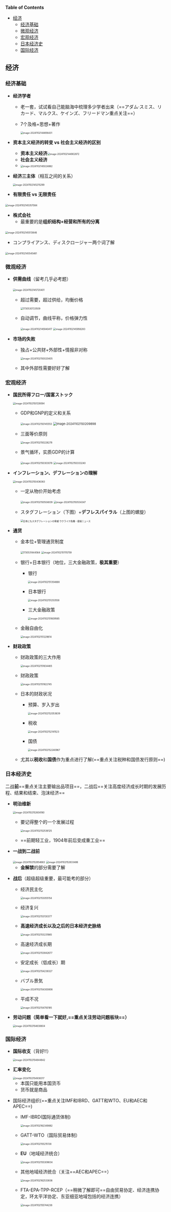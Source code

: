 <!-- START doctoc generated TOC please keep comment here to allow auto update -->
<!-- DON'T EDIT THIS SECTION, INSTEAD RE-RUN doctoc TO UPDATE -->
**Table of Contents**

- [经济](#%E7%BB%8F%E6%B5%8E)
  - [经济基础](#%E7%BB%8F%E6%B5%8E%E5%9F%BA%E7%A1%80)
  - [微观经济](#%E5%BE%AE%E8%A7%82%E7%BB%8F%E6%B5%8E)
  - [宏观经济](#%E5%AE%8F%E8%A7%82%E7%BB%8F%E6%B5%8E)
  - [日本经济史](#%E6%97%A5%E6%9C%AC%E7%BB%8F%E6%B5%8E%E5%8F%B2)
  - [国际经济](#%E5%9B%BD%E9%99%85%E7%BB%8F%E6%B5%8E)

<!-- END doctoc generated TOC please keep comment here to allow auto update -->

## 经济

### 经济基础

- **经济学者**

  - 老一套，试试看自己能脑海中梳理多少学者出来（==アダム·スミス、リカード、マルクス、ケインズ、フリードマン重点关注==）

  - 7个及格+思想+著作

    <img src="C:\Users\A1870\AppData\Roaming\Typora\typora-user-images\image-20241102144656431.png" alt="image-20241102144656431" style="zoom: 50%;" />

- **资本主义经济的转变 vs 社会主义经济的区别**

  - **资本主义经济**<img src="C:\Users\A1870\AppData\Roaming\Typora\typora-user-images\image-20241102144902872.png" alt="image-20241102144902872" style="zoom: 50%;" />
  - **社会主义经济**
  - <img src="C:\Users\A1870\AppData\Roaming\Typora\typora-user-images\image-20241102145024862.png" alt="image-20241102145024862" style="zoom: 50%;" />

- **经济三主体**（相互之间的关系）

  <img src="C:\Users\A1870\AppData\Roaming\Typora\typora-user-images\image-20241102145215299.png" alt="image-20241102145215299" style="zoom: 50%;" />

- **有限责任 vs 无限责任**

​		<img src="C:\Users\A1870\AppData\Roaming\Typora\typora-user-images\image-20241102145357084.png" alt="image-20241102145357084" style="zoom: 50%;" />

- **株式会社**
  - 最重要的是**组织结构+经营和所有的分离**

​			<img src="C:\Users\A1870\AppData\Roaming\Typora\typora-user-images\image-20241102145513846.png" alt="image-20241102145513846" style="zoom: 50%;" />

- コンプライアンス、ディスクロージャー两个词了解

​			<img src="C:\Users\A1870\AppData\Roaming\Typora\typora-user-images\image-20241102145545461.png" alt="image-20241102145545461" style="zoom: 50%;" />

### 微观经济

- **供需曲线**（留考几乎必考题）

  ​	<img src="C:\Users\A1870\AppData\Roaming\Typora\typora-user-images\image-20241102145720401.png" alt="image-20241102145720401" style="zoom: 50%;" />

  - 超过需要，超过供给，均衡价格

    <img src="C:\Users\A1870\Documents\WeChat Files\wxid_c420es3u9rr522\FileStorage\Temp\1730530723509.jpg" alt="1730530723509" style="zoom: 50%;" />

  - 自动调节，曲线平称，价格弹力性

    <img src="C:\Users\A1870\AppData\Roaming\Typora\typora-user-images\image-20241102145940417.png" alt="image-20241102145940417" style="zoom: 50%;" />

    <img src="C:\Users\A1870\AppData\Roaming\Typora\typora-user-images\image-20241102145956283.png" alt="image-20241102145956283" style="zoom: 50%;" />

- **市场的失败**

  - 独占+公共财+外部性+情报非对称

    <img src="C:\Users\A1870\AppData\Roaming\Typora\typora-user-images\image-20241102150020405.png" alt="image-20241102150020405" style="zoom: 50%;" />

  - 其中外部性需要好好了解

### 宏观经济

- **国民所得フロー/国富ストック**

  <img src="C:\Users\A1870\AppData\Roaming\Typora\typora-user-images\image-20241102150129094.png" alt="image-20241102150129094" style="zoom: 50%;" />

  - GDP和GNP的定义和关系

    <img src="C:\Users\A1870\AppData\Roaming\Typora\typora-user-images\image-20241102150145553.png" alt="image-20241102150145553" style="zoom: 50%;" />

    <img src="C:\Users\A1870\AppData\Roaming\Typora\typora-user-images\image-20241102150209898.png" alt="image-20241102150209898" style="zoom:67%;" />

  - 三面等价原则

    <img src="C:\Users\A1870\AppData\Roaming\Typora\typora-user-images\image-20241102150226278.png" alt="image-20241102150226278" style="zoom: 50%;" />

  - 景气循环，实质GDP的计算

    <img src="C:\Users\A1870\AppData\Roaming\Typora\typora-user-images\image-20241102150303078.png" alt="image-20241102150303078" style="zoom: 50%;" />

    <img src="C:\Users\A1870\AppData\Roaming\Typora\typora-user-images\image-20241102150333240.png" alt="image-20241102150333240" style="zoom: 50%;" />

- **インフレーション、デフレーションの理解**

  <img src="C:\Users\A1870\AppData\Roaming\Typora\typora-user-images\image-20241102150436363.png" alt="image-20241102150436363" style="zoom: 50%;" />

  - 一定从物价开始考虑

    <img src="C:\Users\A1870\AppData\Roaming\Typora\typora-user-images\image-20241102150504839.png" alt="image-20241102150504839" style="zoom: 50%;" />

    <img src="C:\Users\A1870\AppData\Roaming\Typora\typora-user-images\image-20241102150534347.png" alt="image-20241102150534347" style="zoom: 50%;" />

  - スタグフレーション（下图）+**デフレスパイラル**（上图的螺旋）

    <img src="https://cloudfront-ap-northeast-1.images.arcpublishing.com/sankei/S5K2FC3POZIHXJCOYPKT7LW524.jpg" alt="日本にもスタグフレーションの脅威 ウクライナ危機 - 産経ニュース" style="zoom:50%;" />

- **通货**

  - 金本位+管理通货制度

    <img src="C:\Users\A1870\Documents\WeChat Files\wxid_c420es3u9rr522\FileStorage\Temp\1730531444564.jpg" alt="1730531444564" style="zoom: 50%;" />

    <img src="C:\Users\A1870\AppData\Roaming\Typora\typora-user-images\image-20241102151115759.png" alt="image-20241102151115759" style="zoom: 50%;" />

  - 银行+日本银行（地位，三大金融政策，**极其重要**）

    - 银行

      <img src="C:\Users\A1870\AppData\Roaming\Typora\typora-user-images\image-20241102151354668.png" alt="image-20241102151354668" style="zoom: 50%;" />

    - 日本银行

      <img src="C:\Users\A1870\AppData\Roaming\Typora\typora-user-images\image-20241102151253558.png" alt="image-20241102151253558" style="zoom:50%;" />

    - 三大金融政策

      <img src="C:\Users\A1870\AppData\Roaming\Typora\typora-user-images\image-20241102151609565.png" alt="image-20241102151609565" style="zoom:50%;" />

  - 金融自由化

    <img src="C:\Users\A1870\AppData\Roaming\Typora\typora-user-images\image-20241102151229614.png" alt="image-20241102151229614" style="zoom:50%;" />

- **财政政策**

  - 财政政策的三大作用

    <img src="C:\Users\A1870\AppData\Roaming\Typora\typora-user-images\image-20241102151634465.png" alt="image-20241102151634465" style="zoom:50%;" />

  - 财政政策

    <img src="C:\Users\A1870\AppData\Roaming\Typora\typora-user-images\image-20241102151922745.png" alt="image-20241102151922745" style="zoom:50%;" />

  - 日本的财政状况

    - 预算、岁入岁出

      <img src="C:\Users\A1870\AppData\Roaming\Typora\typora-user-images\image-20241102152053639.png" alt="image-20241102152053639" style="zoom:50%;" />

    - 税收

      <img src="C:\Users\A1870\AppData\Roaming\Typora\typora-user-images\image-20241102152141523.png" alt="image-20241102152141523" style="zoom:50%;" />

    - 国债

      <img src="C:\Users\A1870\AppData\Roaming\Typora\typora-user-images\image-20241102152240967.png" alt="image-20241102152240967" style="zoom:50%;" />

    

  - 尤其以**税收**和**国债**作为重点进行了解(==重点关注税种和国债发行原则==)

### 日本经济史

二战**前**==重点关注主要输出品项目==，二战后==关注高度经济成长时期的发展历程、结果和结束、泡沫经济==

- **明治维新**

  <img src="C:\Users\A1870\AppData\Roaming\Typora\typora-user-images\image-20241102152604180.png" alt="image-20241102152604180" style="zoom:50%;" />

  - 要记得整个的一个发展过程

    <img src="C:\Users\A1870\AppData\Roaming\Typora\typora-user-images\image-20241102152536125.png" alt="image-20241102152536125" style="zoom:50%;" />

  - ==前期轻工业，1904年前后变成重工业==

- **一战到二战前**

  <img src="C:\Users\A1870\AppData\Roaming\Typora\typora-user-images\image-20241102152854663.png" alt="image-20241102152854663" style="zoom:50%;" />

  <img src="C:\Users\A1870\AppData\Roaming\Typora\typora-user-images\image-20241102152833486.png" alt="image-20241102152833486" style="zoom:50%;" />

  - **金解禁**的部分需要了解

- **战后**（超级超级重要，最可能考的部分）

  - 经济民主化

    <img src="C:\Users\A1870\AppData\Roaming\Typora\typora-user-images\image-20241102153055154.png" alt="image-20241102153055154" style="zoom:50%;" />

  - 经济复兴

    <img src="C:\Users\A1870\AppData\Roaming\Typora\typora-user-images\image-20241102153130377.png" alt="image-20241102153130377" style="zoom:50%;" />

  - **高速经济成长以及之后的日本经济史脉络**

    <img src="C:\Users\A1870\AppData\Roaming\Typora\typora-user-images\image-20241102153231865.png" alt="image-20241102153231865" style="zoom:50%;" />

  - 高速经济成长期

    <img src="C:\Users\A1870\AppData\Roaming\Typora\typora-user-images\image-20241102153842677.png" alt="image-20241102153842677" style="zoom:50%;" />

  - 安定成长（低成长）期

    <img src="C:\Users\A1870\AppData\Roaming\Typora\typora-user-images\image-20241102154238327.png" alt="image-20241102154238327" style="zoom:50%;" />

  - バブル景気

    <img src="C:\Users\A1870\AppData\Roaming\Typora\typora-user-images\image-20241102154300806.png" alt="image-20241102154300806" style="zoom:50%;" />

  - 平成不况

    <img src="C:\Users\A1870\AppData\Roaming\Typora\typora-user-images\image-20241102154700185.png" alt="image-20241102154700185" style="zoom:50%;" />

- **劳动问题（简单看一下就好,==重点关注劳动问题板块==）**

  <img src="C:\Users\A1870\AppData\Roaming\Typora\typora-user-images\image-20241102154630604.png" alt="image-20241102154630604" style="zoom: 50%;" />

### 国际经济

- **国际收支**（背好!!）

  <img src="C:\Users\A1870\AppData\Roaming\Typora\typora-user-images\image-20241102154844842.png" alt="image-20241102154844842" style="zoom:50%;" />

- **汇率变化**

  <img src="C:\Users\A1870\AppData\Roaming\Typora\typora-user-images\image-20241102154938317.png" alt="image-20241102154938317" style="zoom:50%;" />

  - 本国只能用本国货币
  - 货币就是商品

- 国际经济组织(==重点关注IMF和IBRD、GATT和WTO、EU和AEC和APEC==)

  - IMF-IBRD(国际通货体制)

    <img src="C:\Users\A1870\AppData\Roaming\Typora\typora-user-images\image-20241102162349882.png" alt="image-20241102162349882" style="zoom:50%;" />

  - GATT-WTO（国际贸易体制）

    <img src="C:\Users\A1870\AppData\Roaming\Typora\typora-user-images\image-20241102155215138.png" alt="image-20241102155215138" style="zoom:50%;" />

  - **EU**（地域经济统合）

    <img src="C:\Users\A1870\AppData\Roaming\Typora\typora-user-images\image-20241102155309834.png" alt="image-20241102155309834" style="zoom:50%;" />

  - 其他地域经济统合（关注==AEC和APEC==）

    <img src="C:\Users\A1870\AppData\Roaming\Typora\typora-user-images\image-20241102162533836.png" alt="image-20241102162533836" style="zoom:50%;" />

  - FTA-EPA-TPP-RCEP（==稍微了解即可==自由贸易协定、经济连携协定，环太平洋协定、东亚细亚地域包括的经济连携）

    <img src="C:\Users\A1870\AppData\Roaming\Typora\typora-user-images\image-20241102155744238.png" alt="image-20241102155744238" style="zoom:50%;" />
